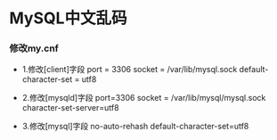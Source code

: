 # MySQL中文乱码

### 修改my.cnf
* 1.修改[client]字段
        port = 3306
        socket = /var/lib/mysql.sock
        default-character-set = utf8

* 2.修改[mysqld]字段
        port=3306
        socket = /var/lib/mysql/mysql.sock
        character-set-server=utf8

* 3.修改[mysql]字段
        no-auto-rehash
        default-character-set=utf8        
